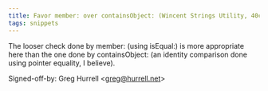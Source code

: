 ```yaml
---
title: Favor member: over containsObject: (Wincent Strings Utility, 40c92d7)
tags: snippets
---
```


The looser check done by member: (using isEqual:) is more appropriate here than the one done by containsObject: (an identity comparison done using pointer equality, I believe).

Signed-off-by: Greg Hurrell &lt;greg@hurrell.net&gt;
